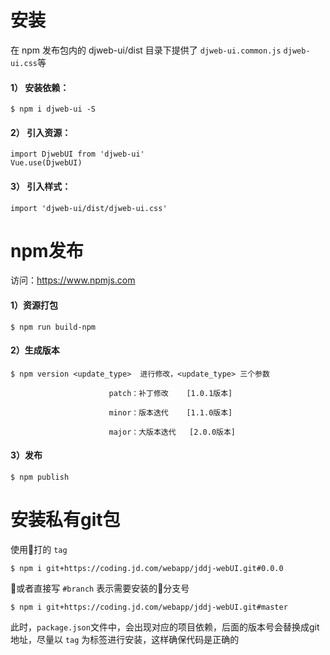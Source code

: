 # 安装
在 npm 发布包内的 djweb-ui/dist 目录下提供了 `djweb-ui.common.js` `djweb-ui.css`等
####    1） 安装依赖：
```shell
$ npm i djweb-ui -S
```
####    2） 引入资源：
```shell
import DjwebUI from 'djweb-ui'
Vue.use(DjwebUI)
```
####    3） 引入样式：
```shell
import 'djweb-ui/dist/djweb-ui.css'
```

# npm发布
访问：https://www.npmjs.com
####    1）资源打包
```shell
$ npm run build-npm
```
####    2）生成版本
```shell
$ npm version <update_type>  进行修改，<update_type> 三个参数

                      patch：补丁修改    [1.0.1版本]

                      minor：版本迭代    [1.1.0版本]

                      major：大版本迭代   [2.0.0版本]
```
####    3）发布 
```shell
$ npm publish
```


#  安装私有git包
使用打的 `tag`
```shell
$ npm i git+https://coding.jd.com/webapp/jddj-webUI.git#0.0.0
```
或者直接写 `#branch` 表示需要安装的分支号
```shell
$ npm i git+https://coding.jd.com/webapp/jddj-webUI.git#master
```
此时，`package.json`文件中，会出现对应的项目依赖，后面的版本号会替换成git地址，尽量以 `tag` 为标签进行安装，这样确保代码是正确的